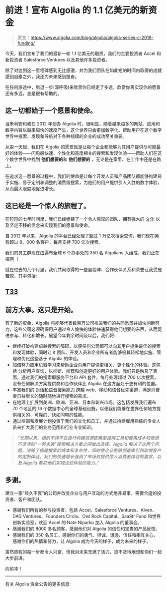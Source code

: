 # 前进！宣布 Algolia 的 1.1 亿美元的新资金

> 原文：<https://www.algolia.com/blog/algolia/algolia-series-c-2019-funding/>

今天，我们宣布了我们的最新一轮 1.1 亿美元的融资，我们的主要投资者 Accel 和新投资者 Salesforce Ventures 以及其他许多投资者。

除了对达到这一里程碑感到无比感激，并为我们团队在如此短的时间内取得的成就感到自豪之外，我还为未来感到振奋。

在任何旅途中，后退一步(深呼吸)来欣赏你已经走了多远，欣赏你离实现你的愿景还有多远，总是很有帮助的。

## [](#)

## [](#it-all-started-with-a-vision-and-mission)这一切都始于一个愿景和使命。

当朱利安和我在 2012 年创办 Algolia 时，很明显，随着越来越多的网站、应用和数字内容以越来越快的速度产生，这个世界只会更加数字化。帮助用户在这个数字世界中搜索、发现和导航对于各种规模的企业的成功至关重要。

从第一天起，我们在 Algolia 的愿景就是让每个企业都能够为其用户提供尽可能最好的体验——闪电般快速、个性化和高度相关的搜索和发现体验——帮助人们在这个数字世界中找到 **他们想要的**和 **他们想要的** ，无论是在家里、在工作中还是在路上。

在追求这一愿景的过程中，我们的使命是让每个开发人员和产品团队都能够构建易于实施、易于定制和调整的消费级搜索，为他们的用户提供引人入胜的数字体验，从而最大限度地促进增长。

## [](#)

## [](#it-has-been-an-amazing-journey-already-%c2%a0)这已经是一个惊人的旅程了。

在短短的七年时间里，我们已经组建了一个令人惊叹的团队，拥有强大的 [文化](https://stories.algolia.com/culture-as-a-growth-driver-f7df0222c67d) 以及坚定不移的信念来实现我们的愿景和使命。

自 2012 年以来，Algolia 的平台已经处理了超过 1 万亿次搜索查询，我们现在拥有超过 8，000 名客户，每月支持 700 亿次搜索。

我们的员工群现在由遍布全球 6 个办事处的 350 名 Algolians 人组成，我们正在 [招聘](https://www.algolia.com/careers/) ！

就在过去的几个月里，我们共同取得的一些里程碑、合作伙伴关系和荣誉让我受宠若惊，其中包括:

## [T33<path fill-rule="evenodd" d="M4 9h1v1H4c-1.5 0-3-1.69-3-3.5S2.55 3 4 3h4c1.45 0 3 1.69 3 3.5 0 1.41-.91 2.72-2 3.25V8.59c.58-.45 1-1.27 1-2.09C10 5.22 8.98 4 8 4H4c-.98 0-2 1.22-2 2.5S3 9 4 9zm9-3h-1v1h1c1 0 2 1.22 2 2.5S13.98 12 13 12H9c-.98 0-2-1.22-2-2.5 0-.83.42-1.64 1-2.09V6.25c-1.09.53-2 1.84-2 3.25C6 11.31 7.55 13 9 13h4c1.45 0 3-1.69 3-3.5S14.5 6 13 6z"></path>](#)

## [](#big-things-ahead-this-is-just-the-beginning)前方大事。这只是开始。

有了新的资金，Algolia 将能够代表数百万公司推进我们的共同愿景并加快创新努力，这些公司必须确保用户通过令人愉快的体验快速获得他们想要的东西，从而促进参与、转化和增长。展望今年剩余时间及以后，我们将:

*   继续打破构建卓越搜索的障碍，以便任何公司都可以向其用户提供最佳的搜索和发现体验，同时让 it 团队、开发人员和企业所有者能够极其轻松地实施、管理和优化这些基于 Algolia 的体验。
*   加倍努力应用机器学习来帮助企业向用户提供更相关、更个性化的体验。这包括 分析用户查询，以推断、推荐和创造更好的用户体验。我们只是触及了表面，通过我们的搜索即服务平台和 API 套件，每月处理超过 700 亿次搜索，没有任何解决方案提供商和合作伙伴比 Algolia 在这方面处于更有利的位置。
*   丰富我们的 [对话和语音搜索能力](https://www.algolia.com/industries-and-solutions/voice-search/) 跨越 web、移动和语音优先渠道，满足消费者日益增长的随时随地进行搜索的需求。
*   在地理上扩展到美洲、欧洲、亚洲、日本和新兴市场。这包括发展我们遍布 70 个地区的 16 个数据中心的全球基础设施，以便我们能够在世界任何地方提供相关的、可靠的、快如闪电的性能。
*   通过培训和发展计划投资于我们的文化和员工，并通过持续雇用熟练的专业人员来扩大我们的业务范围和行业专业知识。

> *“长期以来，组织不得不在自行构建资源密集型搜索工具和使用成本较低但不灵活的“一劳永逸”搜索解决方案之间做出选择。Algolia 解决了这两个问题，消除了构建搜索的成本和复杂性，同时使企业能够创造吸引和取悦客户的定制体验。我们的快速增长强调了市场对提供惊人消费者体验的需求，以及 Algolia 帮助他们实现这些体验的能力。”*

## [](#)

## [](#many-thanks)多谢。

建立一家“经久不衰”的公司并改变企业与用户互动的方式绝非易事，需要合适的投资者、客户和团队。

*   感谢我们所有的参与投资者，包括 Accel、Salesforce Ventures、Alven、DAG Ventures、Founders Circle、Owl Rock Capital、SaaStr Fund 和世界创新实验室，欢迎 Accel 的 Nate Niparko 加入 Algolia 的董事会。
*   感谢我们的 8000 多名顾客，感谢他们对 Algolia 的信任和宝贵的产品反馈。
*   感谢我们的 350 名员工，感谢你们的勇气、坦诚、谦逊、信任和相互关心，感谢你们的热情和努力，让 Algolia 成为今天的样子，成为未来的样子。

虽然旅程的每一步都令人兴奋，但我对未来充满了活力，迫不及待地想和你们一起大步前进。

向前冲！

* * *

有关 Algolia 资金公告的更多信息: